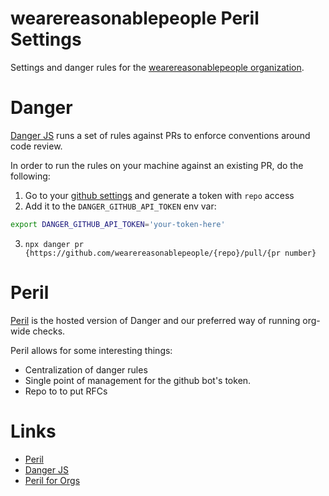 # wearereasonablepeople Peril Settings

Settings and danger rules for the [wearereasonablepeople organization](https://github.com/wearereasonablepeople).

# Danger

[Danger JS](http://danger.systems/js/) runs a set of rules against PRs to enforce conventions around code review.

In order to run the rules on your machine against an existing PR, do the following:

1. Go to your [github settings](https://github.com/settings/tokens) and generate a token with `repo` access
2. Add it to the `DANGER_GITHUB_API_TOKEN` env var:
```bash
export DANGER_GITHUB_API_TOKEN='your-token-here'
```

3. `npx danger pr {https://github.com/wearereasonablepeople/{repo}/pull/{pr number}`

# Peril

[Peril](https://github.com/danger/peril) is the hosted version of Danger and our preferred way of running org-wide checks.

Peril allows for some interesting things:

- Centralization of danger rules
- Single point of management for the github bot's token.
- Repo to to put RFCs

# Links

- [Peril](https://github.com/danger/peril)
- [Danger JS](http://danger.systems/js/)
- [Peril for Orgs](https://github.com/danger/peril/blob/master/docs/setup_for_org.md)
